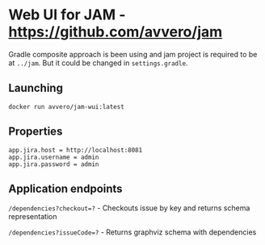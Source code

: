 # Web UI for JAM - https://github.com/avvero/jam

Gradle composite approach is been using and jam project is required to be at `../jam`. 
But it could be changed in `settings.gradle`.

## Launching

```properties
docker run avvero/jam-wui:latest
```

## Properties

```properties
app.jira.host = http://localhost:8081
app.jira.username = admin
app.jira.password = admin
```

## Application endpoints

`/dependencies?checkout=?` - Checkouts issue by key and returns schema representation

`/dependencies?issueCode=?` - Returns graphviz schema with dependencies